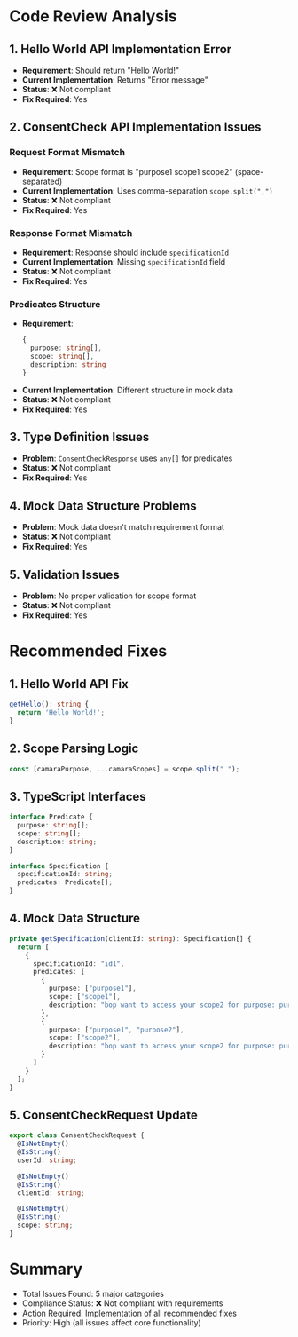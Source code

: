 # Code Review Analysis

## 1. Hello World API Implementation Error
- **Requirement**: Should return "Hello World!"
- **Current Implementation**: Returns "Error message"
- **Status**: ❌ Not compliant
- **Fix Required**: Yes

## 2. ConsentCheck API Implementation Issues

### Request Format Mismatch
- **Requirement**: Scope format is "purpose1 scope1 scope2" (space-separated)
- **Current Implementation**: Uses comma-separation `scope.split(",")`
- **Status**: ❌ Not compliant
- **Fix Required**: Yes

### Response Format Mismatch
- **Requirement**: Response should include `specificationId`
- **Current Implementation**: Missing `specificationId` field
- **Status**: ❌ Not compliant
- **Fix Required**: Yes

### Predicates Structure
- **Requirement**: 
  ```typescript
  {
    purpose: string[],
    scope: string[],
    description: string
  }
  ```
- **Current Implementation**: Different structure in mock data
- **Status**: ❌ Not compliant
- **Fix Required**: Yes

## 3. Type Definition Issues
- **Problem**: `ConsentCheckResponse` uses `any[]` for predicates
- **Status**: ❌ Not compliant
- **Fix Required**: Yes

## 4. Mock Data Structure Problems
- **Problem**: Mock data doesn't match requirement format
- **Status**: ❌ Not compliant
- **Fix Required**: Yes

## 5. Validation Issues
- **Problem**: No proper validation for scope format
- **Status**: ❌ Not compliant
- **Fix Required**: Yes

# Recommended Fixes

## 1. Hello World API Fix
```typescript
getHello(): string {
  return 'Hello World!';
}
```

## 2. Scope Parsing Logic
```typescript
const [camaraPurpose, ...camaraScopes] = scope.split(" ");
```

## 3. TypeScript Interfaces
```typescript
interface Predicate {
  purpose: string[];
  scope: string[];
  description: string;
}

interface Specification {
  specificationId: string;
  predicates: Predicate[];
}
```

## 4. Mock Data Structure
```typescript
private getSpecification(clientId: string): Specification[] {
  return [
    {
      specificationId: "id1",
      predicates: [
        {
          purpose: ["purpose1"],
          scope: ["scope1"],
          description: "bop want to access your scope2 for purpose: purpose1"
        },
        {
          purpose: ["purpose1", "purpose2"],
          scope: ["scope2"],
          description: "bop want to access your scope2 for purpose: purpose1, purpose2"
        }
      ]
    }
  ];
}
```

## 5. ConsentCheckRequest Update
```typescript
export class ConsentCheckRequest {
  @IsNotEmpty()
  @IsString()
  userId: string;

  @IsNotEmpty()
  @IsString()
  clientId: string;

  @IsNotEmpty()
  @IsString()
  scope: string;
}
```

# Summary
- Total Issues Found: 5 major categories
- Compliance Status: ❌ Not compliant with requirements
- Action Required: Implementation of all recommended fixes
- Priority: High (all issues affect core functionality)